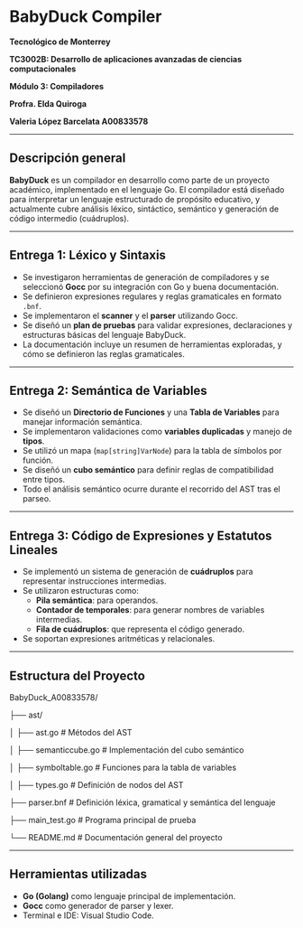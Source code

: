 # BabyDuck Compiler

**Tecnológico de Monterrey**

**TC3002B: Desarrollo de aplicaciones avanzadas de ciencias computacionales**

**Módulo 3: Compiladores**

**Profra. Elda Quiroga**

**Valeria López Barcelata A00833578**

---

## Descripción general

**BabyDuck** es un compilador en desarrollo como parte de un proyecto académico, implementado en el lenguaje Go. El compilador está diseñado para interpretar un lenguaje estructurado de propósito educativo, y actualmente cubre análisis léxico, sintáctico, semántico y generación de código intermedio (cuádruplos).

---

## Entrega 1: Léxico y Sintaxis

- Se investigaron herramientas de generación de compiladores y se seleccionó **Gocc** por su integración con Go y buena documentación.
- Se definieron expresiones regulares y reglas gramaticales en formato `.bnf`.
- Se implementaron el **scanner** y el **parser** utilizando Gocc.
- Se diseñó un **plan de pruebas** para validar expresiones, declaraciones y estructuras básicas del lenguaje BabyDuck.
- La documentación incluye un resumen de herramientas exploradas, y cómo se definieron las reglas gramaticales.

---

## Entrega 2: Semántica de Variables

- Se diseñó un **Directorio de Funciones** y una **Tabla de Variables** para manejar información semántica.
- Se implementaron validaciones como **variables duplicadas** y manejo de **tipos**.
- Se utilizó un mapa (`map[string]VarNode`) para la tabla de símbolos por función.
- Se diseñó un **cubo semántico** para definir reglas de compatibilidad entre tipos.
- Todo el análisis semántico ocurre durante el recorrido del AST tras el parseo.

---

## Entrega 3: Código de Expresiones y Estatutos Lineales

- Se implementó un sistema de generación de **cuádruplos** para representar instrucciones intermedias.
- Se utilizaron estructuras como:
  - **Pila semántica**: para operandos.
  - **Contador de temporales**: para generar nombres de variables intermedias.
  - **Fila de cuádruplos**: que representa el código generado.
- Se soportan expresiones aritméticas y relacionales.

---

## Estructura del Proyecto

BabyDuck_A00833578/

├── ast/

│   ├── ast.go                 # Métodos del AST

│   ├── semanticcube.go        # Implementación del cubo semántico

│   ├── symboltable.go         # Funciones para la tabla de variables

│   ├── types.go               # Definición de nodos del AST

├── parser.bnf                 # Definición léxica, gramatical y semántica del lenguaje

├── main_test.go               # Programa principal de prueba

└── README.md                  # Documentación general del proyecto

---

## Herramientas utilizadas

- **Go (Golang)** como lenguaje principal de implementación.
- **Gocc** como generador de parser y lexer.
- Terminal e IDE: Visual Studio Code.